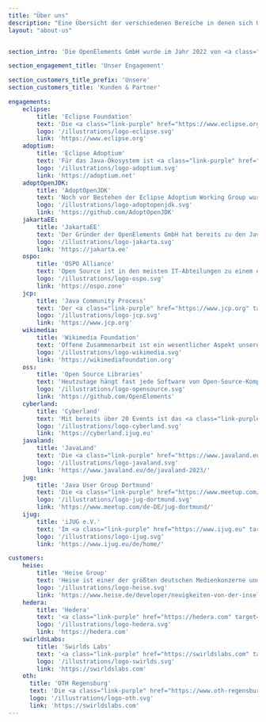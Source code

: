 ```yaml
---
title: "Über uns"
description: "Eine Übersicht der verschiedenen Bereiche in denen sich OpenElements einbringt sowie unserer Partner und Kunden."
layout: "about-us"


section_intro: 'Die OpenElements GmbH wurde im Jahr 2022 von <a class="link-purple" href="/about-hendrik/">Hendrik Ebbers</a> gegründet, um ein Unternehmen zu schaffen, das Open Source und die gemeinschaftliche Zusammenarbeit in einem Java-Ökosystem in seinen Fokus nimmt und stärkt.'

section_engagement_title: 'Unser Engagement'

section_customers_title_prefix: 'Unsere'
section_customers_title: 'Kunden & Partner'

engagements:
    eclipse:
        title: 'Eclipse Foundation'
        text: 'Die <a class="link-purple" href="https://www.eclipse.org" target="_blank">Eclipse Foundation</a> ist ein wichtiger Akteur im Open-Source-Ökosystem, der es sowohl einzelnen Open-Source-Enthusiasten sowie großen und kleinen Unternehmen ermöglicht, auf Augenhöhe zusammenzuarbeiten. Dazu stellt die Foundation ein zentrales und unabhängiges Management für Open-Source-Projekte bereit. Als „Contributing Member“ trägt OpenElements zur erfolgreichen Arbeit der Stiftung und ihren Projekten bei. Darüber hinaus ist <a class="link-purple" href="/about-hendrik/">Hendrik Ebbers</a> Mitglied des Board of Directors der Eclipse Foundation.'
        logo: '/illustrations/logo-eclipse.svg'
        link: 'https://www.eclipse.org'
    adoptium:
        title: 'Eclipse Adoptium'
        text: 'Für das Java-Ökosystem ist <a class="link-purple" href="https://adoptium.net" target="_blank">Eclipse Adoptium</a> eines der wichtigsten Top-Level-Projekte der Eclipse Foundation, da es freie und unternehmenstaugliche LTS-Versionen von Java bereitstellt. Als "Participant Members" ist OpenElements ein Mitglied der Working Group.'
        logo: '/illustrations/logo-adoptium.svg'
        link: 'https://adoptium.net'
    adoptOpenJDK:
        title: 'AdoptOpenJDK'
        text: 'Noch vor Bestehen der Eclipse Adoptium Working Group wurde die Idee in <a class="link-purple" href="ttps://github.com/AdoptOpenJDK" target="_blank">AdoptOpenJDK</a> geboren, herstellerunabhängige und frei verwendbare Java-Binaries bereitzustellen. OpenElements ist Teil des Projekts und hat einen Sitz im technischen Lenkungsausschuss (TCS).'
        logo: '/illustrations/logo-adoptopenjdk.svg'
        link: 'https://github.com/AdoptOpenJDK'
    jakartaEE:
        title: 'JakartaEE'
        text: 'Der Gründer der OpenElements GmbH hat bereits zu den Java-Enterprise-Spezifikationen beigetragen, bevor JavaEE in die Eclipse Foundation überführt und zu <a class="link-purple" href="https://jakarta.ee" target="_blank">JakartaEE</a> wurde. Der Wechsel zur Eclipse Foundation war sehr positiv, da die Standards für Enterprise-Java nun in einer 100% herstellerunabhängigen Umgebung definiert werden können. Als „Participant Member“ arbeitet OpenElements weiterhin an der Standardisierung von Enterprise APIs für Java.'
        logo: '/illustrations/logo-jakarta.svg'
        link: 'https://jakarta.ee'
    ospo:
        title: 'OSPO Alliance'
        text: 'Open Source ist in den meisten IT-Abteilungen zu einem elementaren Bestandteil geworden und die Einrichtung eines Open Source Program Office (OSPO) ist heute für Unternehmen ein wichtiger Schritt. In der <a class="link-purple" href="https://ospo.zone" target="_blank">OSPO Alliance</a> nutzt OpenElements den Wissensaustausch, um Best Practices und Strukturen für die Einrichtung von Open Source Program Offices zu definieren.'
        logo: '/illustrations/logo-ospo.svg'
        link: 'https://ospo.zone'
    jcp:
        title: 'Java Community Process'
        text: 'Der <a class="link-purple" href="https://www.jcp.org" target="_blank">Java Community Process (JCP)</a> ist der formalisierte Prozess zur Definition neuer Standards und Spezifikationen für Java in sogenannten Java Specification Requests (JSRs). OpenElements ist Teil der Expertengruppe mehrerer JSRs und hat z.B. an der Standardisierung und Spezifikation der Java Bean Validation mitgearbeitet.'
        logo: '/illustrations/logo-jcp.svg'
        link: 'https://www.jcp.org'
    wikimedia:
        title: 'Wikimedia Foundation'
        text: 'Offene Zusammenarbeit ist ein wesentlicher Aspekt unseres Lebens, und Wikipedia ist das bekannteste Beispiel für eine solche Zusammenarbeit. OpenElements unterstützt monatlich die <a class="link-purple" href="https://wikimediafoundation.org" target="_blank">Wikimedia Foundation</a> finanziell, um dieses wichtige Projekt zu fördern.'
        logo: '/illustrations/logo-wikimedia.svg'
        link: 'https://wikimediafoundation.org'
    oss:
        title: 'Open Source Libraries'
        text: 'Heutzutage hängt fast jede Software von Open-Source-Komponenten ab. Aber leider werden solche Bestandteile oft nicht erkannt oder analysiert. Daher kann es vorkommen, dass kritische Software von einer Komponente abhängt, die nicht mehr oder nur noch von einer Handvoll einzelner Personen gepflegt wird. OpenElements unterstützt solche Projekte individuell über <a class="link-purple" href="https://github.com/OpenElements" target="_blank">GitHub</a> Sponsoring.'
        logo: '/illustrations/logo-opensource.svg'
        link: 'https://github.com/OpenElements'
    cyberland:
        title: 'Cyberland'
        text: 'Mit bereits über 20 Events ist das <a class="link-purple" href="https://cyberland.ijug.eu" target="_blank">Cyberland</a> eine Serie von kostenlosen Online-Events für die Java Community – mit einem großen Schwerpunkt auf Inklusion und Diversität. So gab es z. B. bereits mehrmals die Ladiesnight als Mini-Konferenz, in denen IT-Themen ausschließlich von Sprecherinnen vorgetragen werden, oder die Newcomer Events, in denen neue Sprecher eine Bühne für ihre ersten IT-Talks bekommen. <a class="link-purple" href="/about-hendrik/">Hendrik Ebbers</a> ist Begründer des Cyberlands und weiterhin Mitglied der Organisation.'
        logo: '/illustrations/logo-cyberland.svg'
        link: 'https://cyberland.ijug.eu'
    javaland:
        title: 'JavaLand'
        text: 'Die <a class="link-purple" href="https://www.javaland.eu" target="_blank">JavaLand</a> ist nicht nur die größte Java-Konferenz im deutschsprachigen Raum, sondern auch eine der wenigen Community-Konferenzen. <a class="link-purple" href="/about-hendrik/">Hendrik Ebbers</a> leitet das Programmkomitee der JavaLand und ist Mitglied in der Konferenzleitung.'
        logo: '/illustrations/logo-javaland.svg'
        link: 'https://www.javaland.eu/de/javaland-2023/'
    jug:
        title: 'Java User Group Dortmund'
        text: 'Die <a class="link-purple" href="https://www.meetup.com/jug-dortmund/" target="_blank">JUG Dortmund</a> wurde 2012 von <a class="link-purple" href="/about-hendrik/">Hendrik Ebbers</a> zusammen mit Ansgar Brauner gegründet. Seitdem ist Hendrik für die Leitung der Dortmunder JUG mitverantwortlich und organisiert kostenlose Vortragsreihen und Meetups – zusammen mit lokal ansässigen IT-Unternehmen.'
        logo: '/illustrations/logo-jug-dortmund.svg'
        link: 'https://www.meetup.com/de-DE/jug-dortmund/'
    ijug:
        title: 'iJUG e.V.'
        text: 'Im <a class="link-purple" href="https://www.ijug.eu" target="_blank">iJUG e.V.</a> sind alle Java User Groups Deutschlands vereint. Als Leiter der JUG Dortmund bringt <a class="link-purple" href="/about-hendrik/">Hendrik Ebbers</a> sich aktiv ein und ist auch bei der Leitung verschiedener Projekte des iJUG wie etwa der JavaLand oder der Cyberland involviert.'
        logo: '/illustrations/logo-ijug.svg'
        link: 'https://www.ijug.eu/de/home/'

customers:
    heise:
        title: 'Heise Group'
        text: 'Heise ist einer der größten deutschen Medienkonzerne und mit seinem IT-Nachrichtenportal <a class="link-purple" href="https://www.heise.de" target="_blank">heise.de</a> führend im deutschsprachigen Raum. OpenElements ist verantwortlich für die Inhalte des Java-Blogs auf <a class="link-purple" href="https://www.heise.de/developer/neuigkeiten-von-der-insel-1920360.html" target="_blank">heise.de</a>.'
        logo: '/illustrations/logo-heise.svg'
        link: 'https://www.heise.de/developer/neuigkeiten-von-der-insel-1920360.html'
    hedera:
        title: 'Hedera'
        text: '<a class="link-purple" href="https://hedera.com" target="_blank">Hedera</a> ist das Unternehmen hinter dem Hedera Hashgraph, dem einzigen öffentlichen und verteilten Ledger, der auf dem Hashgraph-Algorithmus basiert. Hedera Hashgraph ist OSS und wurde in Java entwickelt. Hedera wird von einem Verwaltungsrat aus globalen Unternehmen und Einrichtungen verwaltet, darunter <b>Google</b>, <b>Boeing</b>, <b>IBM</b>, <b>Deutsche Telekom</b>, <b>LG</b>, <b>Dell</b>, <b>Ubisoft</b> und weiteren bekannten Namen. OpenElements trägt aktiv zur <a class="link-purple" href="https://github.com/hashgraph/hedera-services" target="_blank">Open Source Platform und der Implementierung der Services des Hedera Hashgraph</a> bei.'
        logo: '/illustrations/logo-hedera.svg'
        link: 'https://hedera.com'
    swirldsLabs:
        title: 'Swirlds Labs'
        text: '<a class="link-purple" href="https://swirldslabs.com" target="_blank">Swirlds Labs</a> ist ein Unternehmen, das Entwicklung und Support rund um <b>Hedera Hashgraph</b> anbietet und deren Open-Source-Komponenten entwickelt. OpenElements hilft Swirlds Labs beim Aufbau der Plattform des Hedera Hashgraphs.'
        logo: '/illustrations/logo-swirlds.svg'
        link: 'https://swirldslabs.com'
    oth:
      title: 'OTH Regensburg'
      text: 'Die <a class="link-purple" href="https://www.oth-regensburg.de" target="_blank">OTH Regensburg</a> ist eine renommierte technische Hochschule in Deutschland, die eine breite Palette an Studiengängen anbietet, wobei ihr Fachbereich für Informatik und IT besonders hervorzuheben ist durch praxisorientierte Lehrmethoden und enge Zusammenarbeit mit der Industrie. OpenElements ist ein Partner der OTH Regensburg und unser Gründer <a class="link-purple" href="/about-hendrik/">Hendrik Ebbers</a> ist Dozent für Blockchain-Technologie an der OTH.'
      logo: '/illustrations/logo-oth.svg'
      link: 'https://swirldslabs.com'
---
```

